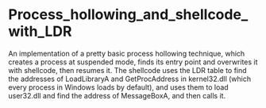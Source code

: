 # Process_hollowing_and_shellcode_with_LDR
An implementation of a pretty basic process hollowing technique, which creates a process at suspended mode, finds its entry point and overwrites it with shellcode, then resumes it.
The shellcode uses the LDR table to find the addresses of LoadLibraryA and GetProcAddress in kernel32.dll (which every process in Windows loads by default), and uses them to load
user32.dll and find the address of MessageBoxA, and then calls it.
